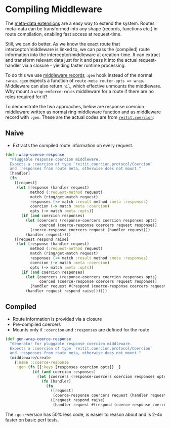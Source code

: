 # Compiling Middleware

The [meta-data extensions](ring.md#meta-data-based-extensions) are a easy way to extend the system. Routes meta-data can be transformed into any shape (records, functions etc.) in route compilation, enabling fast access at request-time.

Still, we can do better. As we know the exact route that interceptor/middleware is linked to, we can pass the (compiled) route information into the interceptor/middleware at creation-time. It can extract and transform relevant data just for it and pass it into the actual request-handler via a closure - yielding faster runtime processing.

To do this we use [middleware records](ring.md#middleware-records) `:gen` hook instead of the normal `:wrap`. `:gen` expects a function of `route-meta router-opts => wrap`. Middleware can also return `nil`, which effective unmounts the middleware. Why mount a `wrap-enforce-roles` middleware for a route if there are no roles required for it?

To demonstrate the two approaches, below are response coercion middleware written as normal ring middleware function and as middleware record with `:gen`. These are the actual codes are from [`reitit.coercion`](https://github.com/metosin/reitit/blob/master/src/reitit/coercion.cljc):

## Naive

* Extracts the compiled route information on every request.

```clj
(defn wrap-coerce-response
  "Pluggable response coercion middleware.
  Expects a :coercion of type `reitit.coercion.protocol/Coercion`
  and :responses from route meta, otherwise does not mount."
  [handler]
  (fn
    ([request]
     (let [response (handler request)
           method (:request-method request)
           match (ring/get-match request)
           responses (-> match :result method :meta :responses)
           coercion (-> match :meta :coercion)
           opts (-> match :meta :opts)]
       (if (and coercion responses)
         (let [coercers (response-coercers coercion responses opts)
               coerced (coerce-response coercers request response)]
           (coerce-response coercers request (handler request)))
         (handler request))))
    ([request respond raise]
     (let [response (handler request)
           method (:request-method request)
           match (ring/get-match request)
           responses (-> match :result method :meta :responses)
           coercion (-> match :meta :coercion)
           opts (-> match :meta :opts)]
       (if (and coercion responses)
         (let [coercers (response-coercers coercion responses opts)
               coerced (coerce-response coercers request response)]
           (handler request #(respond (coerce-response coercers request %))))
         (handler request respond raise))))))
```

## Compiled

* Route information is provided via a closure
* Pre-compiled coercers
* Mounts only if `:coercion` and `:responses` are defined for the route

```clj
(def gen-wrap-coerce-response
  "Generator for pluggable response coercion middleware.
  Expects a :coercion of type `reitit.coercion.protocol/Coercion`
  and :responses from route meta, otherwise does not mount."
  (middleware/create
    {:name ::coerce-response
     :gen (fn [{:keys [responses coercion opts]} _]
            (if (and coercion responses)
              (let [coercers (response-coercers coercion responses opts)]
                (fn [handler]
                  (fn
                    ([request]
                     (coerce-response coercers request (handler request)))
                    ([request respond raise]
                     (handler request #(respond (coerce-response coercers request %)) raise)))))))}))
```

The `:gen` -version has 50% less code, is easier to reason about and is 2-4x faster on basic perf tests.

